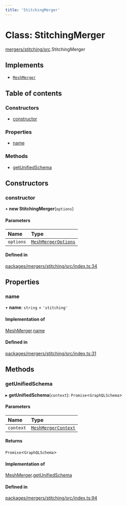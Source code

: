 ```yaml
---
title: 'StitchingMerger'
---
```


# Class: StitchingMerger

[mergers/stitching/src](../modules/mergers_stitching_src).StitchingMerger

## Implements

- [`MeshMerger`](/docs/api/interfaces/types_src.MeshMerger)

## Table of contents

### Constructors

- [constructor](mergers_stitching_src.StitchingMerger#constructor)

### Properties

- [name](mergers_stitching_src.StitchingMerger#name)

### Methods

- [getUnifiedSchema](mergers_stitching_src.StitchingMerger#getunifiedschema)

## Constructors

### constructor

• **new StitchingMerger**(`options`)

#### Parameters

| Name | Type |
| :------ | :------ |
| `options` | [`MeshMergerOptions`](/docs/api/interfaces/types_src.MeshMergerOptions) |

#### Defined in

[packages/mergers/stitching/src/index.ts:34](https://github.com/Urigo/graphql-mesh/blob/master/packages/mergers/stitching/src/index.ts#L34)

## Properties

### name

• **name**: `string` = `'stitching'`

#### Implementation of

[MeshMerger](/docs/api/interfaces/types_src.MeshMerger).[name](/docs/api/interfaces/types_src.MeshMerger#name)

#### Defined in

[packages/mergers/stitching/src/index.ts:31](https://github.com/Urigo/graphql-mesh/blob/master/packages/mergers/stitching/src/index.ts#L31)

## Methods

### getUnifiedSchema

▸ **getUnifiedSchema**(`context`): `Promise`<`GraphQLSchema`\>

#### Parameters

| Name | Type |
| :------ | :------ |
| `context` | [`MeshMergerContext`](/docs/api/interfaces/types_src.MeshMergerContext) |

#### Returns

`Promise`<`GraphQLSchema`\>

#### Implementation of

[MeshMerger](/docs/api/interfaces/types_src.MeshMerger).[getUnifiedSchema](/docs/api/interfaces/types_src.MeshMerger#getunifiedschema)

#### Defined in

[packages/mergers/stitching/src/index.ts:94](https://github.com/Urigo/graphql-mesh/blob/master/packages/mergers/stitching/src/index.ts#L94)
